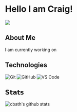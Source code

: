 # Hello I am Craig!

[![](https://img.shields.io/badge/-@cbath-%23181717?style=flat-square&logo=github)](https://github.com/cbath)

## About Me

I am currently working on

## Technologies

![Git](https://img.shields.io/badge/-Git-%23F05032?style=flat-square&logo=git&logoColor=%23ffffff)
![GitHub](https://img.shields.io/badge/-GitLab-FCA121?style=flat-square&logo=github)
![VS Code](https://img.shields.io/badge/-VSCode-%23007ACC?style=flat-square&logo=visual-studio-code)

## 𝗦𝘁𝗮𝘁𝘀

![cbath's github stats](https://github-readme-stats.vercel.app/api?username=cbath&show_icons=true&theme=dracula)
